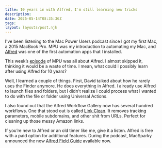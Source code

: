```yaml
---
title: 10 years in with Alfred, I'm still learning new tricks
description:
date: 2025-05-14T08:35:36Z
tags:
layout: layouts/post.njk
---
```


I've been listening to the Mac Power Users podcast since I got my first Mac, a 2015 MacBook Pro. MPU was my introduction to automating my Mac, and [Alfred](https://www.alfredapp.com) was one of the first automation apps that I installed.

This week’s [episode](https://www.relay.fm/mpu/796) of MPU was all about Alfred. I almost skipped it, thinking it would be a waste of time. I mean, what could I possibly learn after using Alfred for 10 years?

Well, I learned a couple of things. First, David talked about how he rarely uses the Finder anymore. He does everything in Alfred. I already use Alfred to launch files and folders, but I didn't realize I could process what I wanted to do with the file or folder using Universal Actions.

I also found out that the Alfred Workflow Gallery now has several hundred workflows. One that stood out is called [Link Clean](https://github.com/vitorgalvao/link-clean-workflow/). It removes tracking parameters, mobile subdomains, and other shit from URLs. Perfect for cleaning up those messy Amazon links.

If you’re new to Alfred or an old timer like me, give it a listen. Alfred is free with a paid option for additional features. During the podcast, MacSparky announced the new [Alfred Field Guide](https://learn.macsparky.com/p/alfred-5) available now.
